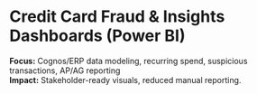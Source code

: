 # Credit Card Fraud & Insights Dashboards (Power BI)
**Focus:** Cognos/ERP data modeling, recurring spend, suspicious transactions, AP/AG reporting  
**Impact:** Stakeholder-ready visuals, reduced manual reporting.
